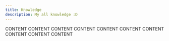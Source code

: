 ```yaml
---
title: Knowledge
description: My all knowledge :D
---
```


CONTENT
CONTENT
CONTENT
CONTENT
CONTENT
CONTENT
CONTENT
CONTENT
CONTENT
CONTENT